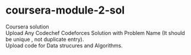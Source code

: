 # coursera-module-2-sol
Coursera solution <br/>
Upload Any Codechef Codeforces Solution with Problem Name (It should be unique , not duplicate entry). <br/>
Upload code for Data strucures and Algorithms.
